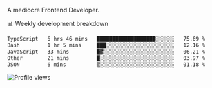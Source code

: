 A mediocre Frontend Developer.

📊 Weekly development breakdown
<!--START_SECTION:waka-->

```txt
TypeScript   6 hrs 46 mins   ███████████████████░░░░░░   75.69 %
Bash         1 hr 5 mins     ███░░░░░░░░░░░░░░░░░░░░░░   12.16 %
JavaScript   33 mins         █▓░░░░░░░░░░░░░░░░░░░░░░░   06.21 %
Other        21 mins         █░░░░░░░░░░░░░░░░░░░░░░░░   03.97 %
JSON         6 mins          ▒░░░░░░░░░░░░░░░░░░░░░░░░   01.18 %
```

<!--END_SECTION:waka-->

<img src="https://gpvc.arturio.dev/iqbalfasri" alt="Profile views"/>
